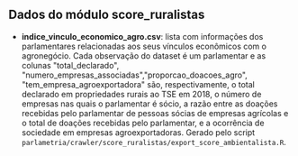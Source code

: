 ## Dados do módulo score_ruralistas

- **indice_vinculo_economico_agro.csv**: lista com informações dos parlamentares relacionadas aos seus vínculos econômicos com o agronegócio. Cada observação do dataset é um parlamentar e as colunas "total_declarado", "numero_empresas_associadas","proporcao_doacoes_agro", "tem_empresa_agroexportadora" são, respectivamente, o total declarado em propriedades rurais ao TSE em 2018, o número de empresas nas quais o parlamentar é sócio, a razão entre as doações recebidas pelo parlamentar de pessoas sócias de empresas agrícolas e o total de doações recebidas pelo parlamentar, e a ocorrência de sociedade em empresas agroexportadoras. Gerado pelo script `parlametria/crawler/score_ruralistas/export_score_ambientalista.R`. 